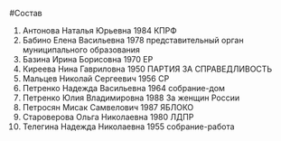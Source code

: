 #Состав
1. Антонова Наталья Юрьевна 1984 КПРФ
2. Бабино Елена Васильевна 1978 представительный орган муниципального образования
3. Базина Ирина Борисовна 1970 ЕР
4. Киреева Нина Гавриловна 1950 ПАРТИЯ ЗА СПРАВЕДЛИВОСТЬ
5. Мальцев Николай Сергеевич 1956 СР
6. Петренко Надежда Васильевна 1964 собрание-дом
7. Петренко Юлия Владимировна 1988 За женщин России
8. Петросян Мисак Самвелович 1987 ЯБЛОКО
9. Староверова Ольга Николаевна 1980 ЛДПР
10. Телегина Надежда Николаевна 1955 собрание-работа
